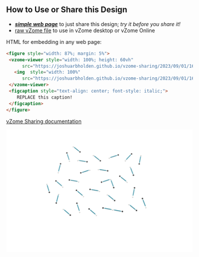 
## How to Use or Share this Design

 - [***simple web page***](<https://joshuarbholden.github.io/vzome-sharing/2023/09/01/16-33-12-mystic2layer1/>) to just share this design; *try it before you share it!*
 - [raw vZome file](<https://raw.githubusercontent.com/joshuarbholden/vzome-sharing/main/2023/09/01/16-33-12-mystic2layer1/mystic2layer1.vZome>) to use in vZome desktop or vZome Online
 
 HTML for embedding in any web page:
 ```html
<figure style="width: 87%; margin: 5%">
  <vzome-viewer style="width: 100%; height: 60vh"
       src="https://joshuarbholden.github.io/vzome-sharing/2023/09/01/16-33-12-mystic2layer1/mystic2layer1.vZome" >
    <img  style="width: 100%"
       src="https://joshuarbholden.github.io/vzome-sharing/2023/09/01/16-33-12-mystic2layer1/mystic2layer1.png" >
  </vzome-viewer>
  <figcaption style="text-align: center; font-style: italic;">
     REPLACE this caption!
  </figcaption>
</figure>
 ```

[vZome Sharing documentation](https://vzome.github.io/vzome/sharing.html#how-it-works)

![Image](<mystic2layer1.png>)

